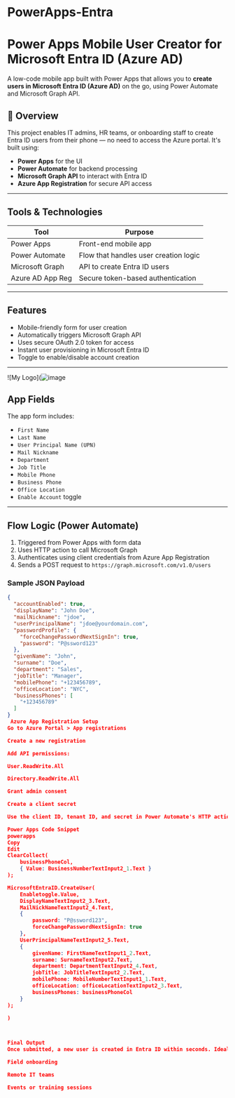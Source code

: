 # PowerApps-Entra
#  Power Apps Mobile User Creator for Microsoft Entra ID (Azure AD)

A low-code mobile app built with Power Apps that allows you to **create users in Microsoft Entra ID (Azure AD)** on the go, using Power Automate and Microsoft Graph API.

## 🚀 Overview

This project enables IT admins, HR teams, or onboarding staff to create Entra ID users from their phone — no need to access the Azure portal. It's built using:

- **Power Apps** for the UI
- **Power Automate** for backend processing
- **Microsoft Graph API** to interact with Entra ID
- **Azure App Registration** for secure API access

---

## Tools & Technologies

| Tool              | Purpose                                 |
|-------------------|-----------------------------------------|
| Power Apps        | Front-end mobile app                    |
| Power Automate    | Flow that handles user creation logic   |
| Microsoft Graph   | API to create Entra ID users            |
| Azure AD App Reg  | Secure token-based authentication       |

---

##  Features

- Mobile-friendly form for user creation
- Automatically triggers Microsoft Graph API
- Uses secure OAuth 2.0 token for access
- Instant user provisioning in Microsoft Entra ID
- Toggle to enable/disable account creation

---
![My Logo](![image](https://github.com/user-attachments/assets/e6d80628-773a-43fd-a3aa-0595bb7695b3)

##  App Fields

The app form includes:

- `First Name`
- `Last Name`
- `User Principal Name (UPN)`
- `Mail Nickname`
- `Department`
- `Job Title`
- `Mobile Phone`
- `Business Phone`
- `Office Location`
- `Enable Account` toggle

---

##  Flow Logic (Power Automate)

1. Triggered from Power Apps with form data
2. Uses HTTP action to call Microsoft Graph
3. Authenticates using client credentials from Azure App Registration
4. Sends a POST request to `https://graph.microsoft.com/v1.0/users`

### Sample JSON Payload

```json
{
  "accountEnabled": true,
  "displayName": "John Doe",
  "mailNickname": "jdoe",
  "userPrincipalName": "jdoe@yourdomain.com",
  "passwordProfile": {
    "forceChangePasswordNextSignIn": true,
    "password": "P@ssword123"
  },
  "givenName": "John",
  "surname": "Doe",
  "department": "Sales",
  "jobTitle": "Manager",
  "mobilePhone": "+123456789",
  "officeLocation": "NYC",
  "businessPhones": [
    "+123456789"
  ]
}
 Azure App Registration Setup
Go to Azure Portal > App registrations

Create a new registration

Add API permissions:

User.ReadWrite.All

Directory.ReadWrite.All

Grant admin consent

Create a client secret

Use the client ID, tenant ID, and secret in Power Automate's HTTP action

Power Apps Code Snippet
powerapps
Copy
Edit
ClearCollect(
    businessPhoneCol,
    { Value: BusinessNumberTextInput2_1.Text }
);

MicrosoftEntraID.CreateUser(
    Enabletoggle.Value,
    DisplayNameTextInput2_3.Text,
    MailNickNameTextInput2_4.Text,
    {
        password: "P@ssword123",
        forceChangePasswordNextSignIn: true
    },
    UserPrincipalNameTextInput2_5.Text,
    {
        givenName: FirstNameTextInput1_2.Text,
        surname: SurnameTextInput2.Text,
        department: DepartmentTextInput2_4.Text,
        jobTitle: JobTitleTextInput2_2.Text,
        mobilePhone: MobileNumberTextInput1_1.Text,
        officeLocation: officeLocationTextInput2_3.Text,
        businessPhones: businessPhoneCol
    }
);

)



Final Output
Once submitted, a new user is created in Entra ID within seconds. Ideal for:

Field onboarding

Remote IT teams

Events or training sessions
